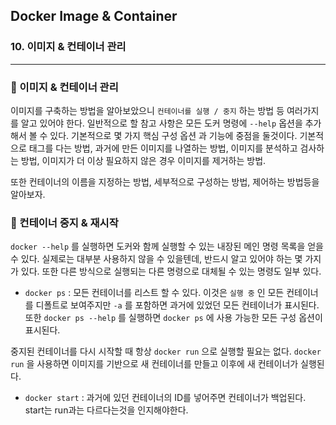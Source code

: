 ## Docker Image & Container

### 10. 이미지 & 컨테이너 관리

---

### 📌 이미지 & 컨테이너 관리

이미지를 구축하는 방법을 알아보았으니 `컨테이너를 실행 / 중지` 하는 방법 등 여러가지를 알고 있어야 한다. 일반적으로 할 참고 사항은 모든 도커 명령에 `--help` 옵션을 추가해서 볼 수 있다.
기본적으로 몇 가지 핵심 구성 옵션 과 기능에 중점을 둘것이다.
기본적으로 태그를 다는 방법, 과거에 만든 이미지를 나열하는 방법, 이미지를 분석하고 검사하는 방법, 이미지가 더 이상 필요하지 않은 경우 이미지를 제거하는 방법.

또한 컨테이너의 이름을 지정하는 방법, 세부적으로 구성하는 방법, 제어하는 방법등을 알아보자.

### 📌 컨테이너 중지 & 재시작

`docker --help` 를 실행하면 도커와 함께 실행할 수 있는 내장된 메인 명령 목록을 얻을 수 있다. 실제로는 대부분 사용하지 않을 수 있을텐데, 반드시 알고 있어야 하는 몇 가지가 있다.
또한 다른 방식으로 실행되는 다른 명령으로 대체될 수 있는 명령도 일부 있다.

- `docker ps` : 모든 컨테이너를 리스트 할 수 있다. 이것은 `실행 중` 인 모든 컨테이너를 디폴트로 보여주지만 `-a` 를 포함하면 과거에 있었던 모든 컨테이너가 표시된다. 또한 `docker ps --help` 를 실행하면 `docker ps` 에 사용 가능한 모든 구성 옵션이 표시된다.

중지된 컨테이너를 다시 시작할 때 항상 `docker run` 으로 실행할 필요는 없다. `docker run` 을 사용하면 이미지를 기반으로 새 컨테이너를 만들고 이후에 새 컨테이너가 실행된다.

- `docker start` : 과거에 있던 컨테이너의 ID를 넣어주면 컨테이너가 백업된다.
  start는 run과는 다르다는것을 인지해야한다.

